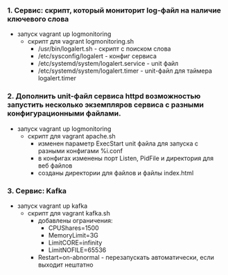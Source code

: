 ### 1. Сервис: скрипт, который мониторит log-файл на наличие ключевого слова
- запуск vagrant up logmonitoring
	- скрипт для vagrant logmonitoring.sh
		- /usr/bin/logalert.sh - скрипт с поиском слова
		- /etc/sysconfig/logalert - конфиг сервиса
		- /etc/systemd/system/logalert.service - unit файл
		- /etc/systemd/system/logalert.timer - unit-файл для таймера logalert.timer
		
		
### 2. Дополнить unit-файл сервиса httpd возможностью запустить несколько экземпляров сервиса с разными конфигурационными файлами.
- запуск vagrant up logmonitoring
	- скрипт для vagrant apache.sh
		- изменен параметр ExecStart unit файла для запуска с разными конфигами %i.conf
		- в конфигах изменены порт Listen, PidFile и директория для веб файлов
		- созданы директории для файлов и файлы index.html
### 3. Cервис: Kafka
- запуск vagrant up kafka
	- скрипт для vagrant kafka.sh
		- добавлены ограничения:
			- CPUShares=1500
			- MemoryLimit=3G
			- LimitCORE=infinity
			- LimitNOFILE=65536
		- Restart=on-abnormal - перезапускать автоматически, если выходит нештатно

